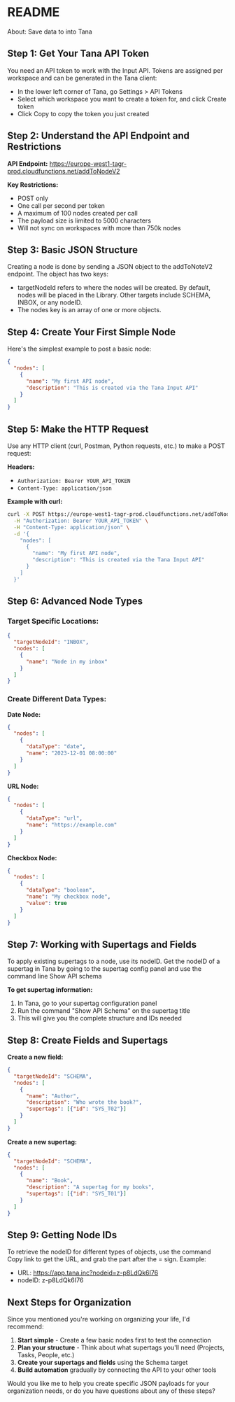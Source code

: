 # README

About: Save data to into Tana

## **Step 1: Get Your Tana API Token**

You need an API token to work with the Input API. Tokens are assigned per workspace and can be generated in the Tana client:

- In the lower left corner of Tana, go Settings > API Tokens  
- Select which workspace you want to create a token for, and click Create token
- Click Copy to copy the token you just created

## **Step 2: Understand the API Endpoint and Restrictions**

**API Endpoint:**
<https://europe-west1-tagr-prod.cloudfunctions.net/addToNodeV2>

**Key Restrictions:**

- POST only
- One call per second per token
- A maximum of 100 nodes created per call
- The payload size is limited to 5000 characters
- Will not sync on workspaces with more than 750k nodes

## **Step 3: Basic JSON Structure**

Creating a node is done by sending a JSON object to the addToNoteV2 endpoint. The object has two keys:

- targetNodeId refers to where the nodes will be created. By default, nodes will be placed in the Library. Other targets include SCHEMA, INBOX, or any nodeID.
- The nodes key is an array of one or more objects.

## **Step 4: Create Your First Simple Node**

Here's the simplest example to post a basic node:

```json
{
  "nodes": [
    {
      "name": "My first API node",
      "description": "This is created via the Tana Input API"
    }
  ]
}
```

## **Step 5: Make the HTTP Request**

Use any HTTP client (curl, Postman, Python requests, etc.) to make a POST request:

**Headers:**

- `Authorization: Bearer YOUR_API_TOKEN`
- `Content-Type: application/json`

**Example with curl:**

```bash
curl -X POST https://europe-west1-tagr-prod.cloudfunctions.net/addToNodeV2 \
  -H "Authorization: Bearer YOUR_API_TOKEN" \
  -H "Content-Type: application/json" \
  -d '{
    "nodes": [
      {
        "name": "My first API node",
        "description": "This is created via the Tana Input API"
      }
    ]
  }'
```

## **Step 6: Advanced Node Types**

### **Target Specific Locations:**

```json
{
  "targetNodeId": "INBOX",
  "nodes": [
    {
      "name": "Node in my inbox"
    }
  ]
}
```

### **Create Different Data Types:**

**Date Node:**

```json
{
  "nodes": [
    {
      "dataType": "date",
      "name": "2023-12-01 08:00:00"
    }
  ]
}
```

**URL Node:**

```json
{
  "nodes": [
    {
      "dataType": "url",
      "name": "https://example.com"
    }
  ]
}
```

**Checkbox Node:**

```json
{
  "nodes": [
    {
      "dataType": "boolean",
      "name": "My checkbox node",
      "value": true
    }
  ]
}
```

## **Step 7: Working with Supertags and Fields**

To apply existing supertags to a node, use its nodeID. Get the nodeID of a supertag in Tana by going to the supertag config panel and use the command line Show API schema

**To get supertag information:**

1. In Tana, go to your supertag configuration panel
2. Run the command "Show API Schema" on the supertag title
3. This will give you the complete structure and IDs needed

## **Step 8: Create Fields and Supertags**

**Create a new field:**

```json
{
  "targetNodeId": "SCHEMA",
  "nodes": [
    {
      "name": "Author",
      "description": "Who wrote the book?",
      "supertags": [{"id": "SYS_T02"}]
    }
  ]
}
```

**Create a new supertag:**

```json
{
  "targetNodeId": "SCHEMA",
  "nodes": [
    {
      "name": "Book",
      "description": "A supertag for my books",
      "supertags": [{"id": "SYS_T01"}]
    }
  ]
}
```

## **Step 9: Getting Node IDs**

To retrieve the nodeID for different types of objects, use the command Copy link to get the URL, and grab the part after the = sign. Example:

- URL: <https://app.tana.inc?nodeid=z-p8LdQk6I76>  
- nodeID: z-p8LdQk6I76

## **Next Steps for Organization**

Since you mentioned you're working on organizing your life, I'd recommend:

1. **Start simple** - Create a few basic nodes first to test the connection
2. **Plan your structure** - Think about what supertags you'll need (Projects, Tasks, People, etc.)
3. **Create your supertags and fields** using the Schema target
4. **Build automation** gradually by connecting the API to your other tools

Would you like me to help you create specific JSON payloads for your organization needs, or do you have questions about any of these steps?
